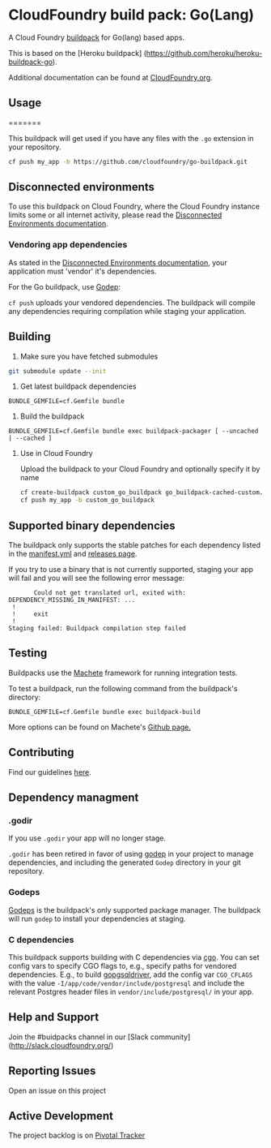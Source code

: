 # CloudFoundry build pack: Go(Lang)

A Cloud Foundry [buildpack](http://docs.cloudfoundry.org/buildpacks/) for Go(lang) based apps.

This is based on the [Heroku buildpack] (https://github.com/heroku/heroku-buildpack-go).

Additional documentation can be found at [CloudFoundry.org](http://docs.cloudfoundry.org/buildpacks/).

## Usage
=======

This buildpack will get used if you have any files with the `.go` extension in your repository.

```bash
cf push my_app -b https://github.com/cloudfoundry/go-buildpack.git
```
## Disconnected environments
To use this buildpack on Cloud Foundry, where the Cloud Foundry instance limits some or all internet activity, please read the [Disconnected Environments documentation](https://github.com/cf-buildpacks/buildpack-packager/blob/master/doc/disconnected_environments.md).

### Vendoring app dependencies
As stated in the [Disconnected Environments documentation](https://github.com/cf-buildpacks/buildpack-packager/blob/master/doc/disconnected_environments.md), your application must 'vendor' it's dependencies.

For the Go buildpack, use [Godep](https://github.com/tools/godep):

```cf push``` uploads your vendored dependencies. The buildpack will compile any dependencies requiring compilation while staging your application.

## Building

1. Make sure you have fetched submodules

  ```bash
  git submodule update --init
  ```

1. Get latest buildpack dependencies

  ```shell
  BUNDLE_GEMFILE=cf.Gemfile bundle
  ```

1. Build the buildpack

  ```shell
  BUNDLE_GEMFILE=cf.Gemfile bundle exec buildpack-packager [ --uncached | --cached ]
  ```

1. Use in Cloud Foundry

    Upload the buildpack to your Cloud Foundry and optionally specify it by name
        
    ```bash
    cf create-buildpack custom_go_buildpack go_buildpack-cached-custom.zip 1
    cf push my_app -b custom_go_buildpack
    ```  

## Supported binary dependencies

The buildpack only supports the stable patches for each dependency listed in the [manifest.yml](manifest.yml) and [releases page](https://github.com/cloudfoundry/go-buildpack/releases).


If you try to use a binary that is not currently supported, staging your app will fail and you will see the following error message:

```
       Could not get translated url, exited with: DEPENDENCY_MISSING_IN_MANIFEST: ...
 !
 !     exit
 !
Staging failed: Buildpack compilation step failed
```

## Testing
Buildpacks use the [Machete](https://github.com/cloudfoundry/machete) framework for running integration tests. 

To test a buildpack, run the following command from the buildpack's directory:

```
BUNDLE_GEMFILE=cf.Gemfile bundle exec buildpack-build
```

More options can be found on Machete's [Github page.](https://github.com/cloudfoundry/machete) 

## Contributing

Find our guidelines [here](./CONTRIBUTING.md).


## Dependency managment

### .godir

If you use `.godir` your app will no longer stage.

`.godir` has been retired in favor of using
[godep](https://github.com/tools/godep) in your project to
manage dependencies, and including the generated `Godep`
directory in your git repository.

### Godeps

[Godeps](https://github.com/tools/godep) is the buildpack's only supported
package manager. The buildpack will run `godep` to install your dependencies at
staging.

### C dependencies

This buildpack supports building with C dependencies via
[cgo](https://golang.org/cmd/cgo/). You can set config vars to specify CGO flags
to, e.g., specify paths for vendored dependencies. E.g., to build
[gopgsqldriver](https://github.com/jbarham/gopgsqldriver), add the config var
`CGO_CFLAGS` with the value `-I/app/code/vendor/include/postgresql` and include
the relevant Postgres header files in `vendor/include/postgresql/` in your app.

## Help and Support

Join the #buidpacks channel in our [Slack community] (http://slack.cloudfoundry.org/) 

## Reporting Issues

Open an issue on this project

## Active Development

The project backlog is on [Pivotal Tracker](https://www.pivotaltracker.com/projects/1042066)
